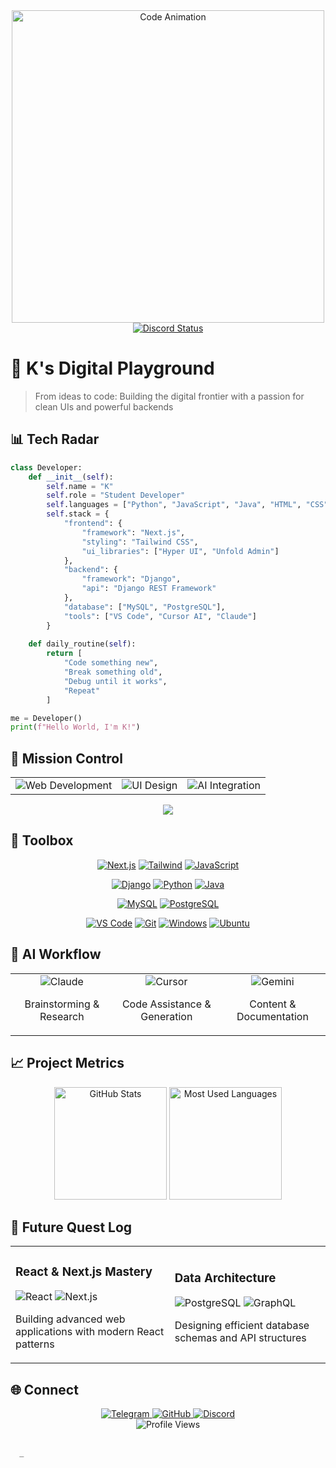 <div align="center">
  <img src="https://i.giphy.com/media/v1.Y2lkPTc5MGI3NjExbmo3aWVtb2hybnZ2YzdwOWo4azVmY3plcjl2NXBycnp6d3Z5c3VhNiZlcD12MV9pbnRlcm5hbF9naWZfYnlfaWQmY3Q9Zw/7uDtQm2jKdS0VGLg46/giphy.gif" alt="Code Animation" width="500"/>
 <br>

  <a href="https://discord.com/users/1071939662664433694">
    <img src="https://lanyard.cnrad.dev/api/1071939662664433694?theme=dark&animated=true" alt="Discord Status"/>
  </a>
</div>

# 👾 K's Digital Playground

> From ideas to code: Building the digital frontier with a passion for clean UIs and powerful backends

## 📊 Tech Radar

```python
class Developer:
    def __init__(self):
        self.name = "K"
        self.role = "Student Developer"
        self.languages = ["Python", "JavaScript", "Java", "HTML", "CSS"]
        self.stack = {
            "frontend": {
                "framework": "Next.js",
                "styling": "Tailwind CSS",
                "ui_libraries": ["Hyper UI", "Unfold Admin"]
            },
            "backend": {
                "framework": "Django",
                "api": "Django REST Framework"
            },
            "database": ["MySQL", "PostgreSQL"],
            "tools": ["VS Code", "Cursor AI", "Claude"]
        }
    
    def daily_routine(self):
        return [
            "Code something new",
            "Break something old",
            "Debug until it works",
            "Repeat"
        ]

me = Developer()
print(f"Hello World, I'm K!")
```

## 🚀 Mission Control

<table>
  <tr>
    <td align="center">
      <img src="https://img.shields.io/badge/Focus-Web_Development-blue?style=for-the-badge&logo=globe&logoColor=white" alt="Web Development"/>
      <br />
      <!--<img src="https://progress-bar.dev/85?title=Progress&width=120&color=4F46E5" alt="Progress" />-->
    </td>
    <td align="center">
      <img src="https://img.shields.io/badge/Focus-UI_Design-purple?style=for-the-badge&logo=figma&logoColor=white" alt="UI Design"/>
      <br />
      <!--<img src="https://progress-bar.dev/75?title=Progress&width=120&color=8B5CF6" alt="Progress" />-->
    </td>
    <td align="center">
      <img src="https://img.shields.io/badge/Focus-AI_Integration-green?style=for-the-badge&logo=openai&logoColor=white" alt="AI Integration"/>
      <br />
      <!--<img src="https://progress-bar.dev/60?title=Progress&width=120&color=10B981" alt="Progress" />-->
    </td>
  </tr>
</table>

<div align="center">
  <!-- Waves SVG Divider -->
  <img src="https://raw.githubusercontent.com/Trilokia/Trilokia/379277808c61ef204768a61bbc5d25bc7798ccf1/bottom_header.svg" />
</div>

## 🧰 Toolbox

<div align="center">
  <!-- Frontend -->
  <a href="#"><img src="https://img.shields.io/badge/Next.js-black?style=for-the-badge&logo=next.js&logoColor=white" alt="Next.js" /></a>
  <a href="#"><img src="https://img.shields.io/badge/Tailwind-38B2AC?style=for-the-badge&logo=tailwind-css&logoColor=white" alt="Tailwind" /></a>
  <a href="#"><img src="https://img.shields.io/badge/JavaScript-F7DF1E?style=for-the-badge&logo=javascript&logoColor=black" alt="JavaScript" /></a>
  
  <!-- Backend -->
  <a href="#"><img src="https://img.shields.io/badge/Django-092E20?style=for-the-badge&logo=django&logoColor=white" alt="Django" /></a>
  <a href="#"><img src="https://img.shields.io/badge/Python-3776AB?style=for-the-badge&logo=python&logoColor=white" alt="Python" /></a>
  <a href="#"><img src="https://img.shields.io/badge/Java-ED8B00?style=for-the-badge&logo=openjdk&logoColor=white" alt="Java" /></a>
  
  <!-- Database -->
  <a href="#"><img src="https://img.shields.io/badge/MySQL-00000F?style=for-the-badge&logo=mysql&logoColor=white" alt="MySQL" /></a>
  <a href="#"><img src="https://img.shields.io/badge/PostgreSQL-316192?style=for-the-badge&logo=postgresql&logoColor=white" alt="PostgreSQL" /></a>
  
  <!-- Tools -->
  <a href="#"><img src="https://img.shields.io/badge/VS_Code-007ACC?style=for-the-badge&logo=visual-studio-code&logoColor=white" alt="VS Code" /></a>
  <a href="#"><img src="https://img.shields.io/badge/Git-F05032?style=for-the-badge&logo=git&logoColor=white" alt="Git" /></a>
  <a href="#"><img src="https://img.shields.io/badge/Windows-0078D6?style=for-the-badge&logo=windows&logoColor=white" alt="Windows" /></a>
  <a href="#"><img src="https://img.shields.io/badge/Ubuntu-E95420?style=for-the-badge&logo=ubuntu&logoColor=white" alt="Ubuntu" /></a>
</div>

## 🤖 AI Workflow

<div align="center">
  <table>
    <tr>
      <td align="center">
        <img src="https://img.shields.io/badge/Claude-5A67D8?style=for-the-badge&logo=anthropic&logoColor=white" alt="Claude"/>
        <p>Brainstorming & Research</p>
      </td>
      <td align="center">
        <img src="https://img.shields.io/badge/Cursor_AI-00A0E4?style=for-the-badge&logo=cursor&logoColor=white" alt="Cursor"/>
        <p>Code Assistance & Generation</p>
      </td>
      <td align="center">
        <img src="https://img.shields.io/badge/Gemini-8E75B2?style=for-the-badge&logo=google&logoColor=white" alt="Gemini"/>
        <p>Content & Documentation</p>
      </td>
    </tr>
  </table>
</div>

## 📈 Project Metrics

<div align="center">
  <img height="180em" src="https://github-readme-stats.vercel.app/api?username=jdotorg&show_icons=true&theme=radical" alt="GitHub Stats"/>
  <img height="180em" src="https://github-readme-stats.vercel.app/api/top-langs/?username=jdotorg&layout=compact&theme=radical" alt="Most Used Languages"/>
</div>

## 🔮 Future Quest Log

<div align="center">
  <table>
    <tr>
      <td>
        <h3>React & Next.js Mastery</h3>
        <img src="https://img.shields.io/badge/React-20232A?style=for-the-badge&logo=react&logoColor=61DAFB" alt="React"/>
        <img src="https://img.shields.io/badge/Next.js-000000?style=for-the-badge&logo=next.js&logoColor=white" alt="Next.js"/>
        <p>Building advanced web applications with modern React patterns</p>
      </td>
      <td>
        <h3>Data Architecture</h3>
        <img src="https://img.shields.io/badge/PostgreSQL-316192?style=for-the-badge&logo=postgresql&logoColor=white" alt="PostgreSQL"/>
        <img src="https://img.shields.io/badge/GraphQL-E10098?style=for-the-badge&logo=graphql&logoColor=white" alt="GraphQL"/>
        <p>Designing efficient database schemas and API structures</p>
      </td>
    </tr>
  </table>
</div>

## 🌐 Connect

<div align="center">
  <a href="https://t.me/kyllkei">
    <img src="https://img.shields.io/badge/Telegram-2CA5E0?style=for-the-badge&logo=telegram&logoColor=white" alt="Telegram"/>
  </a>
  <a href="https://github.com/jdotorg">
    <img src="https://img.shields.io/badge/GitHub-100000?style=for-the-badge&logo=github&logoColor=white" alt="GitHub"/>
  </a>
  <a href="https://discord.com/users/1071939662664433694">
    <img src="https://img.shields.io/badge/Discord-7289DA?style=for-the-badge&logo=discord&logoColor=white" alt="Discord"/>
  </a>
</div>

<div align="center">
  <img src="https://komarev.com/ghpvc/?username=jdotorg&label=Profile%20Views&color=blueviolet&style=for-the-badge" alt="Profile Views"/>
</div>

  <!-- Animated Terminal Effect -->
  <pre>
  <code>
  <span id="terminal-text"></span><span class="blinking">_</span>
  </code>
  </pre>
